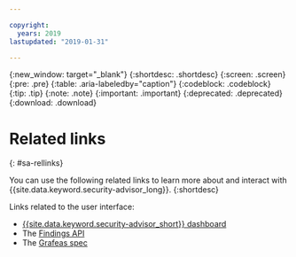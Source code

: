 ```yaml
---

copyright:
  years: 2019
lastupdated: "2019-01-31"

---
```


{:new_window: target="_blank"}
{:shortdesc: .shortdesc}
{:screen: .screen}
{:pre: .pre}
{:table: .aria-labeledby="caption"}
{:codeblock: .codeblock}
{:tip: .tip}
{:note: .note}
{:important: .important}
{:deprecated: .deprecated}
{:download: .download}

# Related links
{: #sa-rellinks}

You can use the following related links to learn more about and interact with  {{site.data.keyword.security-advisor_long}}.
{:shortdesc}

Links related to the user interface:
* [{{site.data.keyword.security-advisor_short}} dashboard](https://console.bluemix.net/security-advisor/#/dashboard)
* The [Findings API](https://console.bluemix.net/apidocs/security-advisor)
* The [Grafeas spec](http://grafeas.ng.bluemix.net/ui/)
